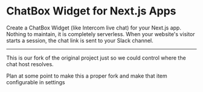 # ChatBox Widget for Next.js Apps

Create a ChatBox Widget (like Intercom live chat) for your Next.js app. Nothing to maintain, it is completely serverless. When your website's visitor starts a session, the chat link is sent to your Slack channel.

---

This is our fork of the original project just so we could control where the chat host resolves.

Plan at some point to make this a proper fork and make that item configurable in settings

